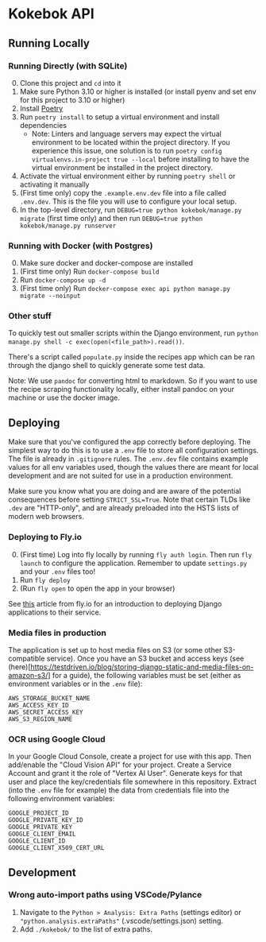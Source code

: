 # Kokebok API


## Running Locally

### Running Directly (with SQLite)
0. Clone this project and `cd` into it
1. Make sure Python 3.10 or higher is installed (or install pyenv and set env for this project to 3.10 or higher)
2. Install [Poetry](https://python-poetry.org/)
3. Run `poetry install` to setup a virtual environment and install dependencies
   * Note: Linters and language servers may expect the virtual environment to be located within the project directory. If you experience this issue, one solution is to run `poetry config virtualenvs.in-project true --local` before installing to have the virtual environment be installed in the project directory.
4. Activate the virtual environment either by running `poetry shell` or activating it manually
5. (First time only) copy the `.example.env.dev` file into a file called `.env.dev`. This is the file you will use to configure your local setup.
6. In the top-level directory, run `DEBUG=true python kokebok/manage.py migrate` (first time only) and then run `DEBUG=true python kokebok/manage.py runserver`

### Running with Docker (with Postgres)
0. Make sure docker and docker-compose are installed
1. (First time only) Run `docker-compose build`
2. Run `docker-compose up -d`
3. (First time only) Run `docker-compose exec api python manage.py migrate --noinput`

### Other stuff
To quickly test out smaller scripts within the Django environment, run `python manage.py shell -c exec(open(<file_path>).read())`.

There's a script called `populate.py` inside the recipes app which can be ran through the django shell to quickly generate some test data.

Note: We use `pandoc` for converting html to markdown. So if you want to use the recipe scraping functionality locally, either install pandoc on your machine or use the docker image.

## Deploying
Make sure that you've configured the app correctly before deploying. The simplest way to do this is to use a `.env` file to store all configuration settings. The file is already in `.gitignore` rules. The `.env.dev` file contains example values for all env variables used, though the values there are meant for local development and are not suited for use in a production environment.

Make sure you know what you are doing and are aware of the potential consequences before setting `STRICT_SSL=True`. Note that certain TLDs like `.dev` are "HTTP-only", and are already preloaded into the HSTS lists of modern web browsers.


### Deploying to Fly.io
0. (First time) Log into fly locally by running `fly auth login`. Then run `fly launch` to configure the application. Remember to update `settings.py` and your `.env` files too!
2. Run `fly deploy`
3. (Run `fly open` to open the app in your browser)

See [this](https://fly.io/django-beats/deploying-django-to-production/#deploying-to-fly-io) article from fly.io for an introduction to deploying Django applications to their service.


### Media files in production
The application is set up to host media files on S3 (or some other S3-compatible service). Once you have an S3 bucket and access keys (see (here)[https://testdriven.io/blog/storing-django-static-and-media-files-on-amazon-s3/] for a guide), the following variables must be set (either as environment variables or in the `.env` file):
```
AWS_STORAGE_BUCKET_NAME
AWS_ACCESS_KEY_ID
AWS_SECRET_ACCESS_KEY
AWS_S3_REGION_NAME
```


### OCR using Google Cloud
In your Google Cloud Console, create a project for use with this app. Then add/enable the "Cloud Vision API" for your project. Create a Service Account and grant it the role of "Vertex AI User". Generate keys for that user and place the key/credentials file somewhere in this repository. Extract (into the `.env` file for example) the data from credentials file into the following environment variables:
```
GOOGLE_PROJECT_ID
GOOGLE_PRIVATE_KEY_ID
GOOGLE_PRIVATE_KEY
GOOGLE_CLIENT_EMAIL
GOOGLE_CLIENT_ID
GOOGLE_CLIENT_X509_CERT_URL
```

## Development

### Wrong auto-import paths using VSCode/Pylance
1. Navigate to the `Python > Analysis: Extra Paths` (settings editor) or `"python.analysis.extraPaths"` (.vscode/settings.json) setting.
2. Add `./kokebok/` to the list of extra paths.
